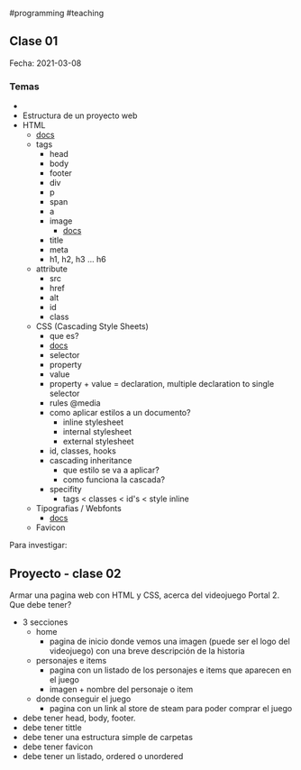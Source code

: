 #programming #teaching

## Clase 01

Fecha: 2021-03-08

### Temas
-
- Estructura de un proyecto web
- HTML
	- [docs](https://html.com/)
	- tags
		- head
		- body
		- footer
		- div
		- p
		- span
		- a
		- image
			- [docs](https://developer.mozilla.org/en-US/docs/Learn/HTML/Multimedia_and_embedding/Images_in_HTML)
		- title
		- meta
		- h1, h2, h3 ... h6
	- attribute
		- src
		- href
		- alt
		- id
		- class
	- CSS (Cascading Style Sheets)
		- que es?
		- [docs](https://html.com/css/)
		- selector
		- property
		- value
		- property + value = declaration, multiple declaration to single selector
		- rules @media
		- como aplicar estilos a un documento?
			- inline stylesheet
			- internal stylesheet
			- external stylesheet
		- id, classes, hooks
		- cascading inheritance
			- que estilo se va a aplicar?
			- como funciona la cascada?
		- specifity
			- tags < classes < id's < style inline
	- Tipografias / Webfonts
		- [docs](https://html.com/fonts/)
	- Favicon

Para investigar:




## Proyecto - clase 02
Armar una pagina web con HTML y CSS, acerca del videojuego Portal 2.
Que debe tener?
- 3 secciones
	- home
		- pagina de inicio donde vemos una imagen (puede ser el logo del videojuego) con una breve descripción de la historia
	- personajes e items
		- pagina con un listado de los personajes e items que aparecen en el juego
		- imagen + nombre del personaje o item
	- donde conseguir el juego
		- pagina con un link al store de steam para poder comprar el juego
- debe tener head, body, footer.
- debe tener tittle
- debe tener una estructura simple de carpetas
- debe tener favicon
- debe tener un listado, ordered o unordered